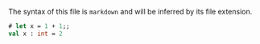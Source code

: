 The syntax of this file is `markdown` and will be inferred by its file extension.

```ocaml
# let x = 1 + 1;;
val x : int = 2
```
